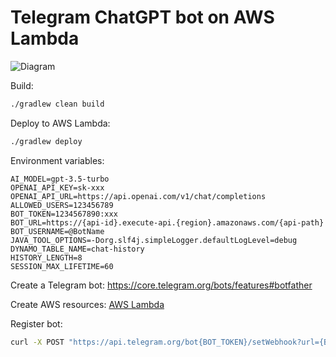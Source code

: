 # Telegram ChatGPT bot on AWS Lambda

![Diagram](https://user-images.githubusercontent.com/6018601/228653094-b00e9251-b529-4ad9-82f4-ccd6d1d54e93.png)

Build:

```bash
./gradlew clean build
```

Deploy to AWS Lambda:
```bash
./gradlew deploy
```
Environment variables:
```
AI_MODEL=gpt-3.5-turbo
OPENAI_API_KEY=sk-xxx
OPENAI_API_URL=https://api.openai.com/v1/chat/completions
ALLOWED_USERS=123456789
BOT_TOKEN=1234567890:xxx
BOT_URL=https://{api-id}.execute-api.{region}.amazonaws.com/{api-path}
BOT_USERNAME=@BotName
JAVA_TOOL_OPTIONS=-Dorg.slf4j.simpleLogger.defaultLogLevel=debug
DYNAMO_TABLE_NAME=chat-history
HISTORY_LENGTH=8
SESSION_MAX_LIFETIME=60
```
Create a Telegram bot:
https://core.telegram.org/bots/features#botfather

Create AWS resources: [AWS Lambda](aws/AWS-SETUP.md)

Register bot:
```bash
curl -X POST "https://api.telegram.org/bot{BOT_TOKEN}/setWebhook?url={BOT_URL}"
```
